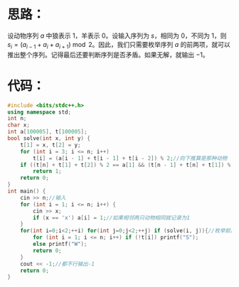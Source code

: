 # 思路：
设动物序列 $a$ 中狼表示 $1$，羊表示 $0$。设输入序列为 $s$，相同为 $0$，不同为 $1$，则 $s_i=(a_{i-1}+a_i+a_{i+1})\bmod 2$。因此，我们只需要枚举序列 $a$ 的前两项，就可以推出整个序列。记得最后还要判断序列是否矛盾。如果无解，就输出 $-1$。

# 代码：
```cpp
#include <bits/stdc++.h>
using namespace std;
int n;
char x;
int a[100005], t[100005];
bool solve(int x, int y) {
	t[1] = x, t[2] = y;
	for (int i = 3; i <= n; i++)
		t[i] = (a[i - 1] + t[i - 1] + t[i - 2]) % 2;//向下推算是那种动物
	if ((t[n] + t[1] + t[2]) % 2 == a[1] && (t[n - 1] + t[n] + t[1]) % 2 == a[n])//判断这种情况是否成立
		return 1;
	return 0;
}
int main() {
	cin >> n;//输入
	for (int i = 1; i <= n; i++) {
		cin >> x;
		if (x == 'x') a[i] = 1;//如果相邻两只动物相同就记录为1
	}
	for(int i=0;i<2;++i) for(int j=0;j<2;++j) if (solve(i, j)){//枚举前两只动物
		for (int i = 1; i <= n; i++) if (!t[i]) printf("S");
		else printf("W");
		return 0;
	}
	cout << -1;//都不行输出-1
	return 0;
}